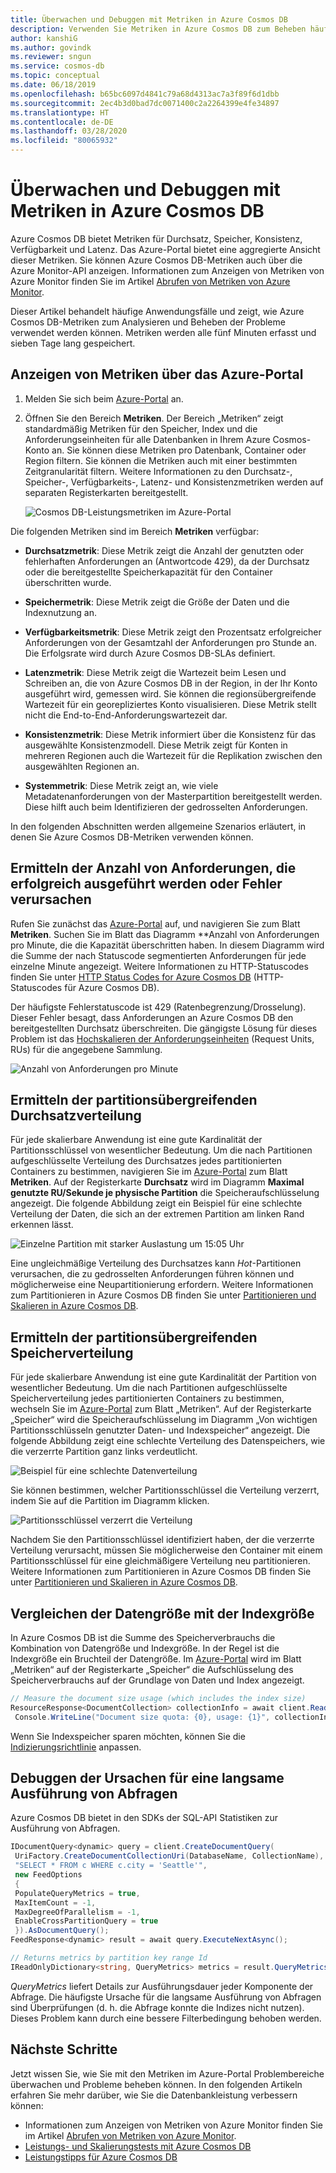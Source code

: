 ```yaml
---
title: Überwachen und Debuggen mit Metriken in Azure Cosmos DB
description: Verwenden Sie Metriken in Azure Cosmos DB zum Beheben häufiger Probleme und Überwachen der Datenbank.
author: kanshiG
ms.author: govindk
ms.reviewer: sngun
ms.service: cosmos-db
ms.topic: conceptual
ms.date: 06/18/2019
ms.openlocfilehash: b65bc6097d4841c79a68d4313ac7a3f89f6d1dbb
ms.sourcegitcommit: 2ec4b3d0bad7dc0071400c2a2264399e4fe34897
ms.translationtype: HT
ms.contentlocale: de-DE
ms.lasthandoff: 03/28/2020
ms.locfileid: "80065932"
---
```

# <a name="monitor-and-debug-with-metrics-in-azure-cosmos-db"></a>Überwachen und Debuggen mit Metriken in Azure Cosmos DB

Azure Cosmos DB bietet Metriken für Durchsatz, Speicher, Konsistenz, Verfügbarkeit und Latenz. Das Azure-Portal bietet eine aggregierte Ansicht dieser Metriken. Sie können Azure Cosmos DB-Metriken auch über die Azure Monitor-API anzeigen. Informationen zum Anzeigen von Metriken von Azure Monitor finden Sie im Artikel [Abrufen von Metriken von Azure Monitor](cosmos-db-azure-monitor-metrics.md). 

Dieser Artikel behandelt häufige Anwendungsfälle und zeigt, wie Azure Cosmos DB-Metriken zum Analysieren und Beheben der Probleme verwendet werden können. Metriken werden alle fünf Minuten erfasst und sieben Tage lang gespeichert.

## <a name="view-metrics-from-azure-portal"></a>Anzeigen von Metriken über das Azure-Portal

1. Melden Sie sich beim [Azure-Portal](https://portal.azure.com/) an.

1. Öffnen Sie den Bereich **Metriken**. Der Bereich „Metriken“ zeigt standardmäßig Metriken für den Speicher, Index und die Anforderungseinheiten für alle Datenbanken in Ihrem Azure Cosmos-Konto an. Sie können diese Metriken pro Datenbank, Container oder Region filtern. Sie können die Metriken auch mit einer bestimmten Zeitgranularität filtern. Weitere Informationen zu den Durchsatz-, Speicher-, Verfügbarkeits-, Latenz- und Konsistenzmetriken werden auf separaten Registerkarten bereitgestellt. 

   ![Cosmos DB-Leistungsmetriken im Azure-Portal](./media/use-metrics/performance-metrics.png)

Die folgenden Metriken sind im Bereich **Metriken** verfügbar: 

* **Durchsatzmetrik**: Diese Metrik zeigt die Anzahl der genutzten oder fehlerhaften Anforderungen an (Antwortcode 429), da der Durchsatz oder die bereitgestellte Speicherkapazität für den Container überschritten wurde.

* **Speichermetrik**: Diese Metrik zeigt die Größe der Daten und die Indexnutzung an.

* **Verfügbarkeitsmetrik**: Diese Metrik zeigt den Prozentsatz erfolgreicher Anforderungen von der Gesamtzahl der Anforderungen pro Stunde an. Die Erfolgsrate wird durch Azure Cosmos DB-SLAs definiert.

* **Latenzmetrik**: Diese Metrik zeigt die Wartezeit beim Lesen und Schreiben an, die von Azure Cosmos DB in der Region, in der Ihr Konto ausgeführt wird, gemessen wird. Sie können die regionsübergreifende Wartezeit für ein georepliziertes Konto visualisieren. Diese Metrik stellt nicht die End-to-End-Anforderungswartezeit dar.

* **Konsistenzmetrik**: Diese Metrik informiert über die Konsistenz für das ausgewählte Konsistenzmodell. Diese Metrik zeigt für Konten in mehreren Regionen auch die Wartezeit für die Replikation zwischen den ausgewählten Regionen an.

* **Systemmetrik**: Diese Metrik zeigt an, wie viele Metadatenanforderungen von der Masterpartition bereitgestellt werden. Diese hilft auch beim Identifizieren der gedrosselten Anforderungen.

In den folgenden Abschnitten werden allgemeine Szenarios erläutert, in denen Sie Azure Cosmos DB-Metriken verwenden können. 

## <a name="understand-how-many-requests-are-succeeding-or-causing-errors"></a>Ermitteln der Anzahl von Anforderungen, die erfolgreich ausgeführt werden oder Fehler verursachen

Rufen Sie zunächst das [Azure-Portal](https://portal.azure.com) auf, und navigieren Sie zum Blatt **Metriken**. Suchen Sie im Blatt das Diagramm **Anzahl von Anforderungen pro Minute, die die Kapazität überschritten haben. In diesem Diagramm wird die Summe der nach Statuscode segmentierten Anforderungen für jede einzelne Minute angezeigt. Weitere Informationen zu HTTP-Statuscodes finden Sie unter [HTTP Status Codes for Azure Cosmos DB](https://docs.microsoft.com/rest/api/cosmos-db/http-status-codes-for-cosmosdb) (HTTP-Statuscodes für Azure Cosmos DB).

Der häufigste Fehlerstatuscode ist 429 (Ratenbegrenzung/Drosselung). Dieser Fehler besagt, dass Anforderungen an Azure Cosmos DB den bereitgestellten Durchsatz überschreiten. Die gängigste Lösung für dieses Problem ist das [Hochskalieren der Anforderungseinheiten](./set-throughput.md) (Request Units, RUs) für die angegebene Sammlung.

![Anzahl von Anforderungen pro Minute](media/use-metrics/metrics-12.png)

## <a name="determine-the-throughput-distribution-across-partitions"></a>Ermitteln der partitionsübergreifenden Durchsatzverteilung

Für jede skalierbare Anwendung ist eine gute Kardinalität der Partitionsschlüssel von wesentlicher Bedeutung. Um die nach Partitionen aufgeschlüsselte Verteilung des Durchsatzes jedes partitionierten Containers zu bestimmen, navigieren Sie im [Azure-Portal](https://portal.azure.com) zum Blatt **Metriken**. Auf der Registerkarte **Durchsatz** wird im Diagramm **Maximal genutzte RU/Sekunde je physische Partition** die Speicheraufschlüsselung angezeigt. Die folgende Abbildung zeigt ein Beispiel für eine schlechte Verteilung der Daten, die sich an der extremen Partition am linken Rand erkennen lässt.

![Einzelne Partition mit starker Auslastung um 15:05 Uhr](media/use-metrics/metrics-17.png)

Eine ungleichmäßige Verteilung des Durchsatzes kann *Hot*-Partitionen verursachen, die zu gedrosselten Anforderungen führen können und möglicherweise eine Neupartitionierung erfordern. Weitere Informationen zum Partitionieren in Azure Cosmos DB finden Sie unter [Partitionieren und Skalieren in Azure Cosmos DB](./partition-data.md).

## <a name="determine-the-storage-distribution-across-partitions"></a>Ermitteln der partitionsübergreifenden Speicherverteilung

Für jede skalierbare Anwendung ist eine gute Kardinalität der Partition von wesentlicher Bedeutung. Um die nach Partitionen aufgeschlüsselte Speicherverteilung jedes partitionierten Containers zu bestimmen, wechseln Sie im [Azure-Portal](https://portal.azure.com) zum Blatt „Metriken“. Auf der Registerkarte „Speicher“ wird die Speicheraufschlüsselung im Diagramm „Von wichtigen Partitionsschlüsseln genutzter Daten- und Indexspeicher“ angezeigt. Die folgende Abbildung zeigt eine schlechte Verteilung des Datenspeichers, wie die verzerrte Partition ganz links verdeutlicht.

![Beispiel für eine schlechte Datenverteilung](media/use-metrics/metrics-07.png)

Sie können bestimmen, welcher Partitionsschlüssel die Verteilung verzerrt, indem Sie auf die Partition im Diagramm klicken.

![Partitionsschlüssel verzerrt die Verteilung](media/use-metrics/metrics-05.png)

Nachdem Sie den Partitionsschlüssel identifiziert haben, der die verzerrte Verteilung verursacht, müssen Sie möglicherweise den Container mit einem Partitionsschlüssel für eine gleichmäßigere Verteilung neu partitionieren. Weitere Informationen zum Partitionieren in Azure Cosmos DB finden Sie unter [Partitionieren und Skalieren in Azure Cosmos DB](./partition-data.md).

## <a name="compare-data-size-against-index-size"></a>Vergleichen der Datengröße mit der Indexgröße

In Azure Cosmos DB ist die Summe des Speicherverbrauchs die Kombination von Datengröße und Indexgröße. In der Regel ist die Indexgröße ein Bruchteil der Datengröße. Im [Azure-Portal](https://portal.azure.com) wird im Blatt „Metriken“ auf der Registerkarte „Speicher“ die Aufschlüsselung des Speicherverbrauchs auf der Grundlage von Daten und Index angezeigt.

```csharp
// Measure the document size usage (which includes the index size)  
ResourceResponse<DocumentCollection> collectionInfo = await client.ReadDocumentCollectionAsync(UriFactory.CreateDocumentCollectionUri("db", "coll"));
 Console.WriteLine("Document size quota: {0}, usage: {1}", collectionInfo.DocumentQuota, collectionInfo.DocumentUsage);
```

Wenn Sie Indexspeicher sparen möchten, können Sie die [Indizierungsrichtlinie](index-policy.md) anpassen.

## <a name="debug-why-queries-are-running-slow"></a>Debuggen der Ursachen für eine langsame Ausführung von Abfragen

Azure Cosmos DB bietet in den SDKs der SQL-API Statistiken zur Ausführung von Abfragen.

```csharp
IDocumentQuery<dynamic> query = client.CreateDocumentQuery(
 UriFactory.CreateDocumentCollectionUri(DatabaseName, CollectionName),
 "SELECT * FROM c WHERE c.city = 'Seattle'",
 new FeedOptions
 {
 PopulateQueryMetrics = true,
 MaxItemCount = -1,
 MaxDegreeOfParallelism = -1,
 EnableCrossPartitionQuery = true
 }).AsDocumentQuery();
FeedResponse<dynamic> result = await query.ExecuteNextAsync();

// Returns metrics by partition key range Id
IReadOnlyDictionary<string, QueryMetrics> metrics = result.QueryMetrics;
```

*QueryMetrics* liefert Details zur Ausführungsdauer jeder Komponente der Abfrage. Die häufigste Ursache für die langsame Ausführung von Abfragen sind Überprüfungen (d. h. die Abfrage konnte die Indizes nicht nutzen). Dieses Problem kann durch eine bessere Filterbedingung behoben werden.

## <a name="next-steps"></a>Nächste Schritte

Jetzt wissen Sie, wie Sie mit den Metriken im Azure-Portal Problembereiche überwachen und Probleme beheben können. In den folgenden Artikeln erfahren Sie mehr darüber, wie Sie die Datenbankleistung verbessern können:

* Informationen zum Anzeigen von Metriken von Azure Monitor finden Sie im Artikel [Abrufen von Metriken von Azure Monitor](cosmos-db-azure-monitor-metrics.md). 
* [Leistungs- und Skalierungstests mit Azure Cosmos DB](performance-testing.md)
* [Leistungstipps für Azure Cosmos DB](performance-tips.md)
